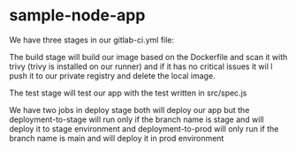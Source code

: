 # sample-node-app
We have three stages in our gitlab-ci.yml file:

The build stage will build our image based on the Dockerfile and scan it with trivy (trivy is installed on our runner) and if it has no critical issues it wil
l push it to our private registry and delete the local image.

The test stage will test our app with the test written in src/spec.js

We have two jobs in deploy stage both will deploy our app but the deployment-to-stage will run only if the branch name is stage and will deploy it to stage environment and deployment-to-prod will only run if the branch name is main and will deploy it in prod environment
